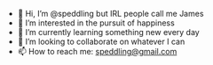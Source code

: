 - 👋 Hi, I’m @speddling but IRL people call me James
- 👀 I’m interested in the pursuit of happiness
- 🌱 I’m currently learning something new every day
- 💞️ I’m looking to collaborate on whatever I can
- 📫 How to reach me:  speddling@gmail.com 

<!---
speddling/speddling is a ✨ special ✨ repository because its `README.md` (this file) appears on your GitHub profile.
You can click the Preview link to take a look at your changes.
--->
